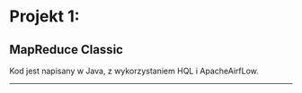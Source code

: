 # Projekt 1:
## MapReduce Classic
Kod jest napisany w Java, z wykorzystaniem HQL i ApacheAirfLow.

---
